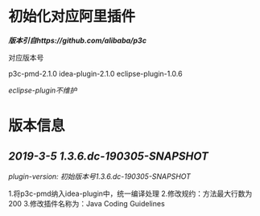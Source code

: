 

# **初始化对应阿里插件**

***版本引自https://github.com/alibaba/p3c***

对应版本号

p3c-pmd-2.1.0
idea-plugin-2.1.0
eclipse-plugin-1.0.6

*eclipse-plugin不维护*

# **版本信息**

## ***2019-3-5 1.3.6.dc-190305-SNAPSHOT***

*plugin-version: 初始版本号1.3.6.dc-190305-SNAPSHOT*

1.将p3c-pmd纳入idea-plugin中，统一编译处理
2.修改规约：方法最大行数为200
3.修改插件名称为：Java Coding Guidelines


